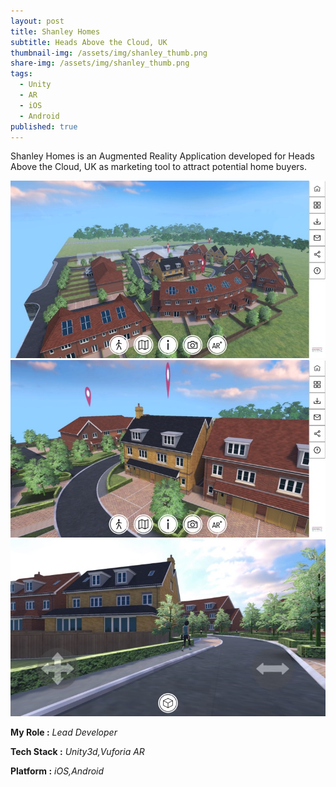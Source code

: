 ```yaml
---
layout: post
title: Shanley Homes
subtitle: Heads Above the Cloud, UK
thumbnail-img: /assets/img/shanley_thumb.png
share-img: /assets/img/shanley_thumb.png
tags:
  - Unity
  - AR
  - iOS
  - Android
published: true
---
```


Shanley Homes is an Augmented Reality Application developed for Heads Above the Cloud, UK as marketing tool to attract potential home buyers.

![Shanley](/assets/img/shanley_homes_1.jpeg) ![Shanley](/assets/img/shanley_homes_2.jpeg) ![Shanley](/assets/img/shanley_homes_3.jpeg)

**My Role :** _Lead Developer_ 

**Tech Stack :** _Unity3d,Vuforia AR_

**Platform :** _iOS,Android_

